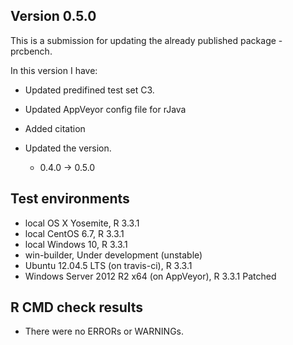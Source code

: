 ## Version 0.5.0
This is a submission for updating the already published package - prcbench.

In this version I have:

* Updated predifined test set C3.

* Updated AppVeyor config file for rJava
    
* Added citation

* Updated the version.
    * 0.4.0 -> 0.5.0
    
## Test environments
* local OS X Yosemite, R 3.3.1
* local CentOS 6.7, R 3.3.1
* local Windows 10, R 3.3.1
* win-builder, Under development (unstable)
* Ubuntu 12.04.5 LTS (on travis-ci), R 3.3.1
* Windows Server 2012 R2 x64 (on AppVeyor), R 3.3.1 Patched

## R CMD check results
* There were no ERRORs or WARNINGs.
